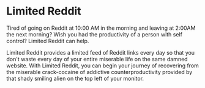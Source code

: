 Limited Reddit
==============
Tired of going on Reddit at 10:00 AM in the morning and leaving
at 2:00AM the next morning? Wish you had the productivity of a person
with self control? Limited Reddit can help.

Limited Reddit provides a limited feed of Reddit links every day so that
you don't waste every day of your entire miserable life on the same 
damned website. With Limited Reddit, you can begin your journey of recovering
from the miserable crack-cocaine of addictive counterproductivity provided by 
that shady smiling alien on the top left of your monitor.
